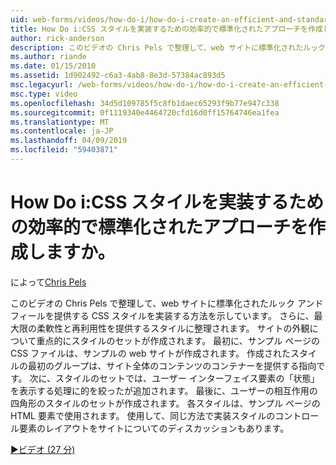 ```yaml
---
uid: web-forms/videos/how-do-i/how-do-i-create-an-efficient-and-standardized-approach-for-implementing-css-styles
title: How Do i:CSS スタイルを実装するための効率的で標準化されたアプローチを作成しますか。 | Microsoft Docs
author: rick-anderson
description: このビデオの Chris Pels で整理して、web サイトに標準化されたルック アンド フィールを提供する CSS スタイルを実装する方法を示しています。 さらに、スタイルは、.
ms.author: riande
ms.date: 01/15/2010
ms.assetid: 1d902492-c6a3-4ab8-8e3d-57384ac893d5
msc.legacyurl: /web-forms/videos/how-do-i/how-do-i-create-an-efficient-and-standardized-approach-for-implementing-css-styles
msc.type: video
ms.openlocfilehash: 34d5d109785f5c8fb1daec65293f9b77e947c338
ms.sourcegitcommit: 0f1119340e4464720cfd16d0ff15764746ea1fea
ms.translationtype: MT
ms.contentlocale: ja-JP
ms.lasthandoff: 04/09/2019
ms.locfileid: "59403871"
---
```

# <a name="how-do-i-create-an-efficient-and-standardized-approach-for-implementing-css-styles"></a>How Do i:CSS スタイルを実装するための効率的で標準化されたアプローチを作成しますか。

によって[Chris Pels](https://twitter.com/chrispels)

このビデオの Chris Pels で整理して、web サイトに標準化されたルック アンド フィールを提供する CSS スタイルを実装する方法を示しています。 さらに、最大限の柔軟性と再利用性を提供するスタイルに整理されます。 サイトの外観について重点的にスタイルのセットが作成されます。 最初に、サンプル ページの CSS ファイルは、サンプルの web サイトが作成されます。 作成されたスタイルの最初のグループは、サイト全体のコンテンツのコンテナーを提供する指向です。 次に、スタイルのセットでは、ユーザー インターフェイス要素の「状態」を表示する処理に的を絞ったが追加されます。 最後に、ユーザーの相互作用の四角形のスタイルのセットが作成されます。 各スタイルは、サンプル ページの HTML 要素で使用されます。 使用して、同じ方法で実装スタイルのコントロール要素のレイアウトをサイトについてのディスカッションもあります。

[&#9654;ビデオ (27 分)](https://channel9.msdn.com/Blogs/ASP-NET-Site-Videos/how-do-i-create-an-efficient-and-standardized-approach-for-implementing-css-styles)
